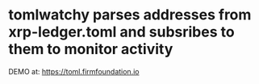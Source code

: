 # tomlwatchy parses addresses from xrp-ledger.toml and subsribes to them to monitor activity
DEMO at:
https://toml.firmfoundation.io
